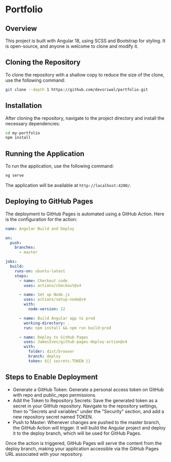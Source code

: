 # Portfolio

## Overview
This project is built with Angular 18, using SCSS and Bootstrap for styling. It is open-source, and anyone is welcome to clone and modify it.

## Cloning the Repository
To clone the repository with a shallow copy to reduce the size of the clone, use the following command:

```bash
git clone --depth 1 https://github.com/devsriwal/portfolio.git
```

## Installation

After cloning the repository, navigate to the project directory and install the necessary dependencies:

```bash
cd my-portfolio
npm install
```

## Running the Application

To run the application, use the following command:

```bash
ng serve
```

The application will be available at `http://localhost:4200/`.


## Deploying to GitHub Pages

The deployment to GitHub Pages is automated using a GitHub Action. Here is the configuration for the action:

```yaml
name: Angular Build and Deploy

on:
  push:
    branches:
      - master

jobs:
  build:
    runs-on: ubuntu-latest
    steps:
      - name: Checkout code
        uses: actions/checkout@v4

      - name: Set up Node.js
        uses: actions/setup-node@v4
        with:
          node-version: 22

      - name: Build Angular app to prod
        working-directory: .
        run: npm install && npm run build:prod

      - name: Deploy to GitHub Pages
        uses: JamesIves/github-pages-deploy-action@v4
        with:
          folder: dist/browser
          branch: deploy
          token: ${{ secrets.TOKEN }}
```

## Steps to Enable Deployment

- Generate a GitHub Token: Generate a personal access token on GitHub with repo and public_repo permissions.
- Add the Token to Repository Secrets: Save the generated token as a secret in your GitHub repository. Navigate to the repository settings, then to "Secrets and variables" under the "Security" section, and add a new repository secret named TOKEN.
- Push to Master: Whenever changes are pushed to the master branch, the GitHub Action will trigger. It will build the Angular project and deploy it to the deploy branch, which will be used for GitHub Pages.

Once the action is triggered, GitHub Pages will serve the content from the deploy branch, making your application accessible via the GitHub Pages URL associated with your repository.
